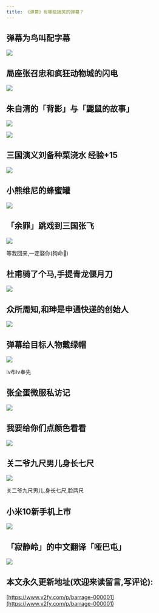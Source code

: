 ```yaml
---
title: 《弹幕》有哪些搞笑的弹幕？
---
```




## 弹幕为鸟叫配字幕


![](https://www.v2fy.com/asset/barrage-000001/gu.jpg)


## 局座张召忠和疯狂动物城的闪电

![](https://www.v2fy.com/asset/barrage-000001/juzuo.png)


## 朱自清的「背影」与「鼹鼠的故事」

![](https://www.v2fy.com/asset/barrage-000001/yanshu.png)

![](https://www.v2fy.com/asset/barrage-000001/beiying.png)


## 三国演义刘备种菜浇水 经验+15

![](https://www.v2fy.com/asset/barrage-000001/liubei.png)



## 小熊维尼的蜂蜜罐


![](https://www.v2fy.com/asset/barrage-000001/weini.png)


## 「余罪」跳戏到三国张飞

![](https://www.v2fy.com/asset/barrage-000001/yuzui.jpg)

等我回来,一定娶你(狗命🐶)


## 杜甫骑了个马,手提青龙偃月刀

![](https://www.v2fy.com/asset/barrage-000001/dufu.png)



## 众所周知,和珅是申通快递的创始人


![](https://www.v2fy.com/asset/barrage-000001/heshen.png)


## 弹幕给目标人物戴绿帽

![](https://www.v2fy.com/asset/barrage-000001/lvbudiaochan.png)

lv布lv奉先




## 张全蛋微服私访记


![](https://www.v2fy.com/asset/barrage-000001/quandan.png)


## 我要给你们点颜色看看

![](https://www.v2fy.com/asset/barrage-000001/color.jpg)


## 关二爷九尺男儿身长七尺

![](https://www.v2fy.com/asset/barrage-000001/guanyv.png)

关二爷九尺男儿,身长七尺,脸两尺


## 小米10新手机上市

![](https://www.v2fy.com/asset/barrage-000001/nuojiya.png)


## 「寂静岭」的中文翻译「哑巴屯」


![](https://www.v2fy.com/asset/barrage-000001/yabatun.png)




## 本文永久更新地址(欢迎来读留言,写评论):

[https://www.v2fy.com/p/barrage-000001](https://www.v2fy.com/p/barrage-000001)
